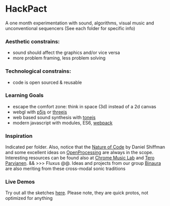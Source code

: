 # HackPact
A one month experimentation with sound, algorithms, visual music and unconventional sequencers
(See each folder for specific info)

### Aesthetic constrains:
- sound should affect the graphics and/or vice versa
- more problem framing, less problem solving


### Technological constrains:
- code is open sourced & reusable

### Learning Goals
- escape the comfort zone: think in space (3d) instead of a 2d canvas 
- webgl with [p5js](https://p5js.org/) or [threejs](https://threejs.org/)
- web based sound synthesis with [tonejs](https://tonejs.github.io/)
- modern javascript with modules, ES6, [webpack](https://webpack.js.org/)

### Inspiration
Indicated per folder. Also, notice that the [Nature of Code](https://github.com/shiffman/The-Nature-of-Code-Examples-p5.js/) by Daniel Shiffman and some excellent ideas on [OpenProcessing](https://www.openprocessing.org/) are always in the scope. Interesting resources can be found also at [Chrome Music Lab](https://musiclab.chromeexperiments.com/) and [Tero Parvianen](https://teropa.info/). && >>> Fluxus @@. Ideas and projects from our group [Binaura](http://binaura.net) are also meriting from these cross-modal sonic traditions 

### Live Demos
Try out all the sketches [here](https://stc.github.io/HackPact/). Please note, they are quick protos, not optimized for anything 

